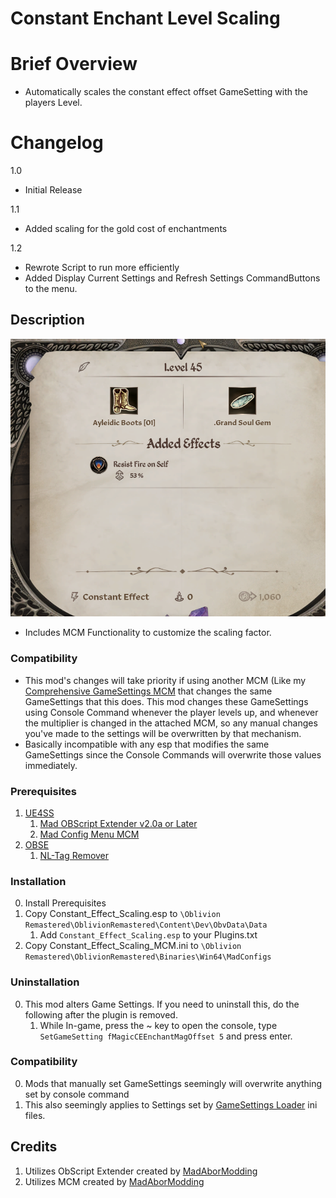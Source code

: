 # Constant Enchant Level Scaling

# Brief Overview
*  Automatically scales the constant effect offset GameSetting with the players Level.

# Changelog
1.0 
* Initial Release

1.1
* Added scaling for the gold cost of enchantments

1.2
* Rewrote Script to run more efficiently
* Added Display Current Settings and Refresh Settings CommandButtons to the menu.

## Description
![Constant Effect](/image/Level_45_Constant.png "Grand Constant Effect")

* Includes MCM Functionality to customize the scaling factor.
	
### Compatibility

* This mod's changes will take priority if using another MCM (Like my [Comprehensive GameSettings MCM](https://www.nexusmods.com/oblivionremastered/mods/4948) that changes the same GameSettings that this does. This mod changes these GameSettings using Console Command whenever the player levels up, and whenever the multiplier is changed in the attached MCM, so any manual changes you've made to the settings will be overwritten by that mechanism. 
* Basically incompatible with any esp that modifies the same GameSettings since the Console Commands will overwrite those values immediately. 

### Prerequisites
1. [UE4SS](https://www.nexusmods.com/oblivionremastered/mods/32)
	1. [Mad OBScript Extender v2.0a or Later](https://www.nexusmods.com/oblivionremastered/mods/4819)
	2. [Mad Config Menu MCM](https://www.nexusmods.com/oblivionremastered/mods/4810)
2. [OBSE](https://www.nexusmods.com/oblivionremastered/mods/282)
	1. [NL-Tag Remover](https://www.nexusmods.com/oblivionremastered/mods/473)
	
### Installation
0. Install Prerequisites
1. Copy Constant_Effect_Scaling.esp to `\Oblivion Remastered\OblivionRemastered\Content\Dev\ObvData\Data`
	1. Add `Constant_Effect_Scaling.esp` to your Plugins.txt
2. Copy Constant_Effect_Scaling_MCM.ini to `\Oblivion Remastered\OblivionRemastered\Binaries\Win64\MadConfigs`

### Uninstallation
0. This mod alters Game Settings. If you need to uninstall this, do the following after the plugin is removed.
	1. While In-game, press the ~ key to open the console, type `SetGameSetting fMagicCEEnchantMagOffset 5` and press enter.
	
### Compatibility
0. Mods that manually set GameSettings seemingly will overwrite anything set by console command
1. This also seemingly applies to Settings set by [GameSettings Loader](https://www.nexusmods.com/oblivionremastered/mods/746) ini files.

## Credits
1. Utilizes ObScript Extender created by [MadAborModding](https://next.nexusmods.com/profile/MadAborModding)
2. Utilizes MCM created by [MadAborModding](https://next.nexusmods.com/profile/MadAborModding)